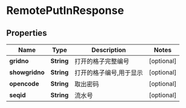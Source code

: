 # RemotePutInResponse

## Properties
Name | Type | Description | Notes
------------ | ------------- | ------------- | -------------
**gridno** | **String** | 打开的格子完整编号 |  [optional]
**showgridno** | **String** | 打开的格子编号,用于显示 |  [optional]
**opencode** | **String** | 取出密码 |  [optional]
**seqid** | **String** | 流水号 |  [optional]
